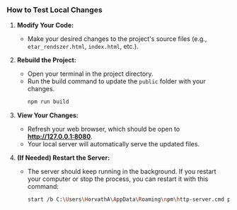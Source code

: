 ### How to Test Local Changes

1.  **Modify Your Code:**
    *   Make your desired changes to the project's source files (e.g., `etar_rendszer.html`, `index.html`, etc.).

2.  **Rebuild the Project:**
    *   Open your terminal in the project directory.
    *   Run the build command to update the `public` folder with your changes.
        ```bash
        npm run build
        ```

3.  **View Your Changes:**
    *   Refresh your web browser, which should be open to **http://127.0.0.1:8080**.
    *   Your local server will automatically serve the updated files.

4.  **(If Needed) Restart the Server:**
    *   The server should keep running in the background. If you restart your computer or stop the process, you can restart it with this command:
        ```bash
        start /b C:\Users\HorvathA\AppData\Roaming\npm\http-server.cmd public
        ```